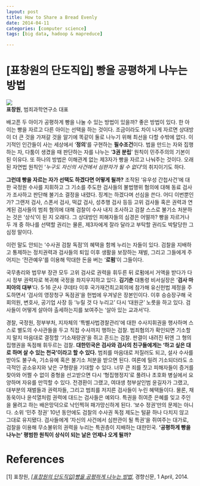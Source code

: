 ```yaml
---
layout: post
title: How to Share a Bread Evenly
date: 2014-04-11
categories: [computer science]
tags: [big data, hadoop & mapreduce]

---
```


[표창원의 단도직입] 빵을 공평하게 나누는 방법
============================

![](http://sungsoo.github.com/images/pyo.jpg)  
**표창원**, 범죄과학연구소 대표

배고픈 두 아이가 공평하게 빵을 나눌 수 있는 방법이 있을까? 좋은 방법이 있다. 한 아이는 빵을 자르고 다른 아이는 선택을 하는 것이다. 조금이라도 차이 나게 자르면 상대방이 더 큰 것을 가져갈 것을 알기에 똑같이 둘로 나누기 위해 최선을 다할 수밖에 없다. 이기적인 인간들이 사는 세상에서 ‘**정의**’를 구현하는 **필수조건**이다. 법을 만드는 자와 집행하는 자, 다툼이 생겼을 때 판단하는 자를 나누는 ‘**3권 분립**’ 원칙이 민주주의의 기본이 된 이유다. 또 하나의 방법은 이해관계 없는 제3자가 빵을 자르고 나눠주는 것이다. 오래된 자연법 원칙인 ‘*누구도 자신의 사건에서 심판자가 될 수 없다*’의 취지이기도 하다.

**그런데 빵을 자르는 자가 선택도 하겠다면 어떻게 될까?** 조작된 ‘유우성 간첩사건’에 대한 국정원 수사를 지휘하고 그 기소를 주도한 검사들의 불법행위 혐의에 대해 동료 검사가 조사하고 판단해 불기소 결정을 내렸다. 징계는 하겠다며 선심을 쓴다. 어디 이번뿐인가? 그랜저 검사, 스폰서 검사, 떡값 검사, 성추행 검사 등등 고위 검사들 혹은 권력과 연계된 검사들의 범죄 혐의에 대해 검찰이 수사 내지 조사하고 검찰 스스로 불기소 처분하는 것은 ‘상식’이 된 지 오래다. 그 상대방인 피해자들의 심경은 어떨까? 빵을 자르거나 두 개 중 하나를 선택할 권리는 물론, 제3자에게 잘라 달라고 부탁할 권리도 박탈당한 그 심정 말이다.

이런 말도 안되는 ‘수사권 검찰 독점’의 혜택을 함께 누리는 자들이 있다. 검찰을 지배하고 통제하는 정치권력과 검사들의 퇴임 이후 생활을 보장하는 재벌, 그리고 그들에게 주어지는 ‘전관예우’를 이용해 막대한 돈을 버는 ‘**로펌**’이 그들이다.

국무총리와 법무부 장관 모두 고위 검사로 권력을 휘두른 뒤 로펌에서 거액을 받다가 다시 정부 권력자로 복귀해 국정을 좌지우지하고 있다. **김기춘** 대통령 비서실장은 ‘**검사 마피아의 대부**’다. 5·16 군사 쿠데타 이후 국가재건최고회의에 참가해 유신헌법 제정을 주도하면서 ‘검사의 영장청구 독점권’을 헌법에 우겨넣은 장본인이다. 이후 승승장구해 국회의원, 변호사, 공기업 사장 등 ‘누릴 것 다 누리고’ 다시 ‘대원군’ 노릇을 하고 있다. 검사들이 어떻게 살아야 출세하는지를 보여주는 ‘살아 있는 교과서’다.

경찰, 국정원, 정부부처, 지자체의 ‘특별사법경찰관리’에 대한 수사지휘권을 행사하며 스스로 별도의 수사관들을 두고 직접 수사까지 행하는 검찰. 범죄혐의가 확인되면 기소할지 말지 마음대로 결정할 ‘기소재량권’을 쥐고 흔드는 검찰. 판결이 내려진 뒤엔 그 형의 집행권을 독점해 휘두르는 검찰. **대한민국은 검사와 검사의 친구들에게는 ‘하고 싶은 대로 하며 살 수 있는 천국’이라고 할 수 있다.** 범죄를 마음대로 저질러도 되고, 설사 수사를 받아도 불구속, 기소유예 혹은 불기소 처분을 받으면 된다. 여론에 밀려 기소되더라도 소극적인 공소유지와 낮은 구형량을 기대할 수 있다. 너무 큰 죄를 짓고 피해자들이 증거를 찾아와 어쩔 수 없이 중형을 선고받으면 다시 ‘형집행정지’로 풀려나 초호화 병실에서 요양하며 자유를 만끽할 수 있다. 전경환이 그랬고, 여대생 청부살인범 윤길자가 그랬고, 대부분의 재벌들과 권력자들, 그리고 범죄를 저지른 검사들이 누린 혜택들이다. 물론, 채동욱이나 윤석열처럼 권력에 대드는 검사들은 예외다. 특권을 쥐여준 은혜를 잊고 주인을 물려고 하는 배은망덕으로 낙인찍혀 패가망신하게 된다. ‘보수 정권’만의 문제는 아니다. 소위 ‘민주 정권’ 10년 동안에도 검찰의 수사권 독점 제도는 털끝 하나 다치지 않고 그대로 유지됐다. 검사들에게 ‘자신의 사건에서 심판관이 될 특권’을 쥐여주는 대가로, 검찰을 이용해 무소불위의 권력을 누리는 특권층이 지배하는 대한민국. **‘공평하게 빵을 나누는’ 평범한 원칙이 상식이 되는 날은 언제나 오게 될까?**

# References
[1] 표창원, [*[표창원의 단도직입]빵을 공평하게 나누는 방법*](http://news.khan.co.kr/kh_news/khan_art_view.html?artid=201404012035335&code=990100&s_code=ao147), 경향신문, 1 April, 2014.